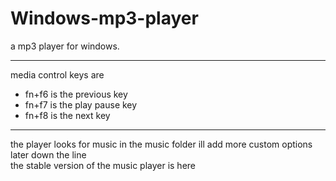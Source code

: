 # Windows-mp3-player
a mp3 player for windows.<br><hr>
media control keys are
<ul>
<li>fn+f6 is the previous key</li>
<li>fn+f7 is the play pause key</li>
<li>fn+f8 is the next key</li>
</ul>
<hr>
the player looks for music in the music folder ill add more custom options later down the line<br>
the stable version of the music player <a herf="https://github.com/fox5352/Windows-mp3-player/tree/stable/" target="_blank">is here</a>
